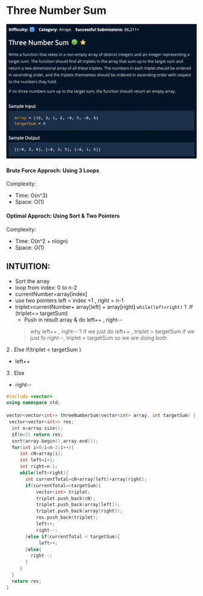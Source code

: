 # Three Number Sum
[![](https://raw.githubusercontent.com/rakeshkumar1019/AlgoExpert/main/images/threeNumberSum.png?token=GHSAT0AAAAAABVRPMTD67WXL4BA5MLQSNTOYWXXUWA)](https://raw.githubusercontent.com/rakeshkumar1019/AlgoExpert/main/images/threeNumberSum.png?token=GHSAT0AAAAAABVRPMTD67WXL4BA5MLQSNTOYWXXUWA)
#### Brute Force Approch: Using 3 Loops
Complexity:
- Time: O(n^3)
- Space: O(1)

#### Optimal Approch: Using Sort & Two Pointers 
Complexity:
- Time: O(n^2 + nlogn)
- Space: O(1)

## INTUITION:
- Sort the array
- loop from index: 0 to n-2
- currentNumber=array[index]
- use two pointers left = index +1 , right = n-1
- triplet=currentNumber+ array[left] + array[right]
`while(left<right)`
1 .If (triplet== targetSum)
	- Push in result array & do left++ , right--
	> 	 why  left++ , right-- ?
	> 	 if we just do left++ , triplet > targetSum
	> 	if we just fo right--, triplet < targetSum
	> 	so we are  doing both

2 . Else if(triplet < targetSum )
-    left++

3 . Else
   - right--
   
```cpp
#include <vector>
using namespace std;

vector<vector<int>> threeNumberSum(vector<int> array, int targetSum) {
 vector<vector<int>> res;
  int n=array.size();
  if(n<3) return res;
  sort(array.begin(),array.end());
  for(int i=0;i<n-2;i++){
     int cN=array[i];
     int left=i+1;
     int right=n-1;
     while(left<right){
       int currentTotal=cN+array[left]+array[right];
       if(currentTotal==targetSum){
           vector<int> triplet;
           triplet.push_back(cN);
           triplet.push_back(array[left]);
           triplet.push_back(array[right]);
           res.push_back(triplet);
           left++;
           right--; 
       }else if(currentTotal < targetSum){
            left++;
       }else{
         right--;
       }
     }
  }
  return res;
}

```
